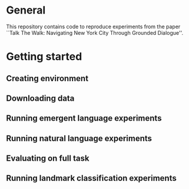 # General
This repository contains code to reproduce experiments
from the paper ``Talk The Walk: Navigating New York City Through Grounded Dialogue''.


# Getting started

## Creating environment

## Downloading data

## Running emergent language experiments

## Running natural language experiments

## Evaluating on full task

## Running landmark classification experiments


